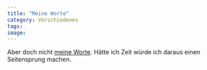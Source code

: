 ```yaml
---
title: "Meine Worte"
category: Verschiedenes
tags: 
image: 
---
```


Aber doch nicht [meine Worte](http://harrykienzler.wordpress.com/2007/10/22/mir-ist-kalt/). Hätte ich Zeit würde ich daraus einen Seitensprung machen.